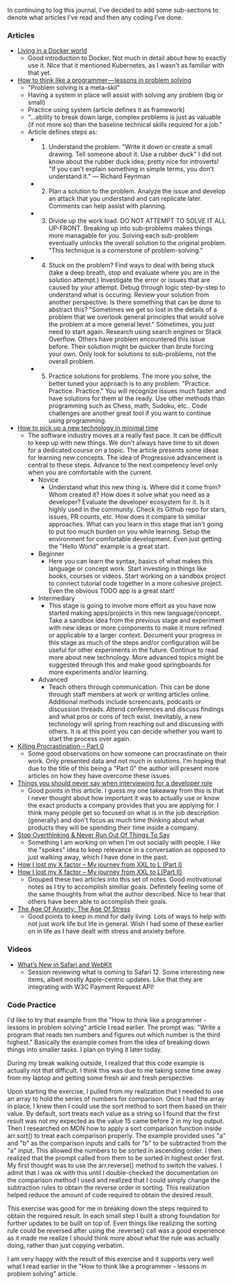 In continuing to log this journal, I've decided to add some sub-sections to denote what articles I've read and then any coding I've done.

### Articles
- [Living in a Docker world](https://www.theverge.com/circuitbreaker/2018/5/25/17386716/docker-kubernetes-containers-explained)
  - Good introduction to Docker. Not much in detail about how to exactly use it. Nice that it mentioned Kubernetes, as I wasn't as familiar with that yet.
- [How to think like a programmer — lessons in problem solving](https://medium.freecodecamp.org/how-to-think-like-a-programmer-lessons-in-problem-solving-d1d8bf1de7d2)
  - "Problem solving is a meta-skil"
  - Having a system in place will assist with solving any problem (big or small)
  - Practice using system (article defines it as framework)
  - "...ability to break down large, complex problems is just as valuable (if not more so) than the baseline technical skills required for a job."
  - Article defines steps as:
    - 1. Understand the problem. "Write it down or create a small drawing. Tell someone about it. Use a rubber duck" I did not know about the rubber duck idea; pretty nice for introverts! "If you can't explain something in simple terms, you don't understand it." — Richard Feynman
    - 2. Plan a solution to the problem. Analyze the issue and develop an attack that you understand and can replicate later. Comments can help assist with planning.
    - 3. Divide up the work load. DO NOT ATTEMPT TO SOLVE IT ALL UP-FRONT. Breaking up into sub-problems makes things more managable for you. Solving each sub-problem eventually unlocks the overall solution to the original problem. "This technique is a cornerstone of problem-solving."
    - 4. Stuck on the problem? Find ways to deal with being stuck (take a deep breath, stop and evaluate where you are in the solution attempt.) Investigate the error or issues that are caused by your attempt. Debug through logic step-by-step to understand what is occuring. Review your solution from another perspective. Is there something that can be done to abstract this? "Sometimes we get so lost in the details of a problem that we overlook general principles that would solve the problem at a more general level." Sometimes, you just need to start again. Research using search engines or Stack Overflow. Others have problem encountered this issue before. Their solution might be quicker than brute forcing your own. Only look for solutions to sub-problems, not the overall problem.
    - 5. Practice solutions for problems. The more you solve, the better tuned your approach is to any problem. "Practice. Practice. Practice." You will recognize issues much faster and have solutions for them at the ready. Use other methods than programming such as Chess, math, Sudoku, etc.. Code challenges are another great tool if you want to continue using programming.
- [How to pick up a new technology in minimal time](https://dev.to/janux_de/how-to-pick-up-a-new-technology-in-minimal-time-2i4l)
  - The software industry moves at a really fast pace. It can be difficult to keep up with new things. We don't always have time to sit down for a dedicated course on a topic. The article presents some ideas for learning new concepts. The idea of Progressive advancement is central to these steps. Advance to the next competency level only when you are comfortable with the current.
    - Novice
        - Understand what this new thing is. Where did it come from? Whom created it? How does it solve what you need as a developer? Evaluate the developer ecosystem for it. Is it highly used in the community. Check its Github repo for stars, issues, PR counts, etc. How does it compare to similiar approaches. What can you learn in this stage that isn't going to put too much burden on you while learning. Setup the environment for comfortable development. Even just getting the "Hello World" example is a great start.
    - Beginner
      - Here you can learn the syntax, basics of what makes this language or concept work. Start investing in things like books, courses or videos. Start working on a sandbox project to connect tutorial code together in a more cohesive project. Even the obvious TODO app is a great start!
    - Intermediary
      - This stage is going to involve more effort as you have now started making apps/projects in this new language/concept. Take a sandbox idea from the previous stage and experiment with new ideas or more components to make it more refined or applicable to a larger context. Document your progress in this stage as much of the steps and/or configuration will be useful for other experiments in the future. Continue to read more about new technology. More advanced topics might be suggested through this and make good springboards for more experiments and/or learning.
    - Advanced
      - Teach others through communication. This can be done through staff members at work or writing articles online. Additional methods include screencasts, podcasts or discussion threads. Attend conferences and discuss findings and what pros or cons of tech exist. Inevitably, a new technology will spring from reaching out and discussing with others. It is at this point you can decide whether you want to start the process over again.
- [Killing Procrastination – Part 0](https://dev.to/0xcrypto/killing-procrastination--part-0-18ph)
  - Some good observations on how someone can procrastinate on their work. Only presented data and not much in solutions. I'm hoping that due to the title of this being a "Part 0" the author will present more articles on how they have overcome these issues.
- [Things you should never say when interviewing for a developer role](https://hackernoon.com/things-you-should-never-say-when-interviewing-for-a-developer-role-138609321d7b)
  - Good points in this article. I guess my one takeaway from this is that I never thought about how important it was to actually use or know the exact products a company provides that you are applying for. I think many people get so focused on what is in the job description (generally) and don't focus as much time thinking about what products they will be spending their time inside a company.
- [Stop Overthinking & Never Run Out Of Things To Say](https://hackernoon.com/stop-overthinking-never-run-out-of-things-to-say-78864f94d8c1)
  - Something I am working on when I'm out socially with people. I like the "spokes" idea to keep relevance in a conversation as opposed to just walking away, which I have done in the past.
- [How I lost my X factor – My journey from XXL to L (Part I)](https://hackernoon.com/how-i-lost-my-x-factor-my-journey-from-xxl-to-l-ce77799657e5)
- [How I lost my X factor – My journey from XXL to L(Part II)](https://hackernoon.com/how-i-lost-my-x-factor-my-journey-from-xxl-to-l-2b6aa2af8481)
  - Grouped these two articles into this set of notes. Good motivational notes as I try to accomplish similiar goals. Definitely feeling some of the same thoughts from what the author described. Nice to hear that others have been able to accomplish their goals.
- [The Age Of Anxiety: The Age Of Stress](https://hackernoon.com/the-age-of-anxiety-the-age-of-stress-c562381395c6)
  - Good points to keep in mind for daily living. Lots of ways to help with not just work life but life in general. Wish I had some of these earlier on in life as I have dealt with stress and anxiety before.

### Videos
- [What’s New in Safari and WebKit](https://developer.apple.com/videos/play/wwdc2018/234/)
  - Session reviewing what is coming to Safari 12. Some interesting new items, albeit mostly Apple-centric updates. Like that they are integrating with W3C Payment Request API!


### Code Practice
I'd like to try that example from the "How to think like a programmer - lessons in problem solving" article I read earlier. The prompt was: "Write a program that reads ten numbers and figures out which number is the third highest." Basically the example comes from the idea of breaking down things into smaller tasks. I plan on trying it later today. 

During my break walking outside, I realized that this code example is actually not that difficult. I think this was due to me taking some time away from my laptop and getting some fresh air and fresh perspective.

Upon starting the exercise, I pulled from my realization that I needed to use an array to hold the series of numbers for comparison. Once I had the array in place, I knew then I could use the sort method to sort them based on their value. By default, sort treats each value as a string so I found that the first result was not my expected as the value 15 came before 2 in my log output. Then I researched on MDN how to apply a sort comparison function inside arr.sort() to treat each comparison properly. The example provided uses "a" and "b" as the comparison inputs and calls for "b" to be subtracted from the "a" input. This allowed the numbers to be sorted in ascending order. I then realized that the prompt called from them to be sorted in highest order first. My first thought was to use the arr.reverse() method to switch the values. I admit that I was ok with this until I double-checked the documentation on the comparison method I used and realized that I could simply change the subtraction rules to obtain the reverse order in sorting. This realization helped reduce the amount of code required to obtain the desired result.

This exercise was good for me in breaking down the steps required to obtain the required result. In each small step I built a strong foundation for further updates to be built on top of. Even things like realizing the sorting rule could be reversed after using the .reverse() call was a good experience as it made me realize I should think more about what the rule was actually doing, rather than just copying verbatim.

I am very happy with the result of this exercise and it supports very well what I read earlier in the "How to think like a programmer - lessons in problem solving" article.